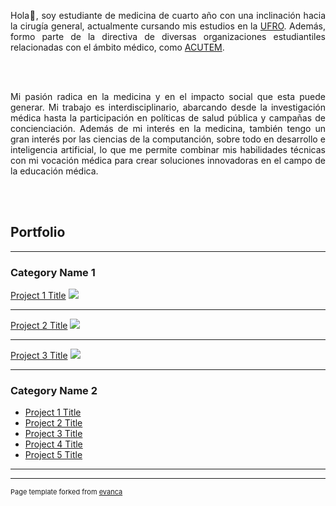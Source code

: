   <p align="justify">Hola👋, soy estudiante de medicina de cuarto año con una 
  inclinación hacia la cirugía general, actualmente cursando 
  mis estudios en la <a href="https://www.ufro.cl">UFRO</a>. 
  Además, formo parte de la directiva de diversas organizaciones 
  estudiantiles relacionadas con el ámbito médico, como <a href="https://acutem.cl">ACUTEM</a>.</p>
  <br></br>
  <p align="justify">Mi pasión radica en la medicina y en el impacto social que esta 
  puede generar. Mi trabajo es interdisciplinario, abarcando desde 
  la investigación médica hasta la participación en políticas de salud 
  pública y campañas de concienciación. Además de mi interés en la medicina, 
  también tengo un gran interés por las ciencias de la computanción, sobre todo 
  en desarrollo e inteligencia artificial, lo que me permite combinar mis 
  habilidades técnicas con mi vocación médica para crear soluciones 
  innovadoras en el campo de la educación médica.</p>
  <br></br>

## Portfolio

---

### Category Name 1 

[Project 1 Title](/sample_page)
<img src="images/dummy_thumbnail.jpg?raw=true"/>

---
[Project 2 Title](/pdf/sample_presentation.pdf)
<img src="images/dummy_thumbnail.jpg?raw=true"/>

---
[Project 3 Title](http://example.com/)
<img src="images/dummy_thumbnail.jpg?raw=true"/>

---

### Category Name 2

- [Project 1 Title](http://example.com/)
- [Project 2 Title](http://example.com/)
- [Project 3 Title](http://example.com/)
- [Project 4 Title](http://example.com/)
- [Project 5 Title](http://example.com/)

---




---
<p style="font-size:11px">Page template forked from <a href="https://github.com/evanca/quick-portfolio">evanca</a></p>
<!-- Remove above link if you don't want to attibute -->
